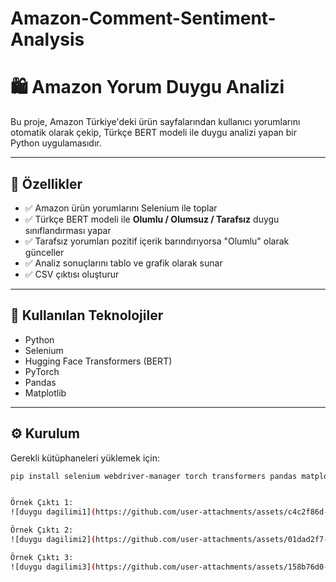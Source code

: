 # Amazon-Comment-Sentiment-Analysis

# 🛍️ Amazon Yorum Duygu Analizi

Bu proje, Amazon Türkiye'deki ürün sayfalarından kullanıcı yorumlarını otomatik olarak çekip, Türkçe BERT modeli ile duygu analizi yapan bir Python uygulamasıdır.

---

## 🚀 Özellikler

- ✅ Amazon ürün yorumlarını Selenium ile toplar  
- ✅ Türkçe BERT modeli ile **Olumlu / Olumsuz / Tarafsız** duygu sınıflandırması yapar  
- ✅ Tarafsız yorumları pozitif içerik barındırıyorsa "Olumlu" olarak günceller  
- ✅ Analiz sonuçlarını tablo ve grafik olarak sunar  
- ✅ CSV çıktısı oluşturur

---

## 🧰 Kullanılan Teknolojiler

- Python  
- Selenium  
- Hugging Face Transformers (BERT)  
- PyTorch  
- Pandas  
- Matplotlib

---

## ⚙️ Kurulum

Gerekli kütüphaneleri yüklemek için:

```bash
pip install selenium webdriver-manager torch transformers pandas matplotlib


Örnek Çıktı 1:
![duygu dagilimi1](https://github.com/user-attachments/assets/c4c2f86d-2dc0-4dc5-be4b-7643cc100a40)

Örnek Çıktı 2:
![duygu dagilimi2](https://github.com/user-attachments/assets/01dad2f7-4d06-4ad6-a17a-7785064d9c9f)

Örnek Çıktı 3:
![duygu dagilimi3](https://github.com/user-attachments/assets/158b76d0-87a8-4565-85ed-6dd37ce3d8b7)


